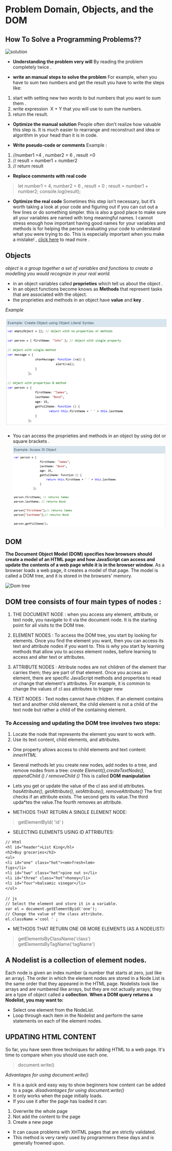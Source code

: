 # Problem Domain, Objects, and the DOM

## How To Solve a Programming Problems??

![solution](https://www.incimages.com/uploaded_files/image/1920x1080/getty_494278234_175211.jpg)


* **Understanding the problem very will**
By reading the problem completely twice .

* **write an manual steps to solve the problem**
For example, when you have to sum two numbers and get the result you have to write the steps like:
1. start with setting new two words to but numbers that you want to sum them .
2. write expression  X + Y that you will use to sum the numbers.
3. return the result.

* **Optimize the manual solution**
People often don’t realize how valuable this step is.  It is much easier to rearrange and reconstruct and idea or algorithm in your head than it is in code.

* **Write pseudo-code or comments**
Example :
1. //number1 =4 , number2 = 6 , result =0
2. // result = number1 + number2
3. // return result

* **Replace comments with real code**


> let number1 = 4, number2 = 6 , result = 0 ;
>result = number1 + number2;
>console.log(result);


* **Optimize the real code**
Sometimes this step isn’t necessary, but it’s worth taking a look at your code and figuring out if you can cut out a few lines or do something simpler. this is also a good place to make sure all your variables are named with long meaningful names.  I cannot stress enough how important having good names for your variables and methods is for helping the person evaluating your code to understand what you were trying to do.  This is especially important when you make a mistake! , [click here](https://simpleprogrammer.com/understanding-the-problem-domain-is-the-hardest-part-of-programming) to read more .


## Objects
*object is a group together a set of variables and functions to create a modelling you would recognize in your real world.*

* in an object variables called **proprieties** which tell us about the object .
* In an object functions become knows as **Methods** that represent tasks that are associated with the object.
* the proprieties and methods in an object have **value** and **key** .

*Example*

![declare an object](decobject.png)

* You can access the proprieties and methods in an object by using dot or square brackets .
![Access js](Accessjsobject.png)

## DOM
**The Document Object Model (DOM) specifies how browsers should create a model of an HTML page and how JavaScript can access and update the contents of a web page while it is in the browser window.**
As a browser loads a web page, it creates a model of that page. The model is called a DOM tree, and it is stored in the browsers' memory.

![Dom tree](https://www.icloud.com.br/wp-content/uploads/2018/11/dom-na-pagina-web.png)
## DOM tree consists of four main types of nodes :

1. THE DOCUMENT NODE : when you access any element, attribute, or text node, you navigate to it via the document node. It is the starting point for all visits to the DOM tree.

2. ELEMENT NODES : To access the DOM tree, you start by looking for elements. Once you find the element you want, then you can access its text and attribute nodes if you want to. This is why you start by learning methods that allow you to access element nodes, before learning to access and alter text or attributes.
3. ATTRIBUTE NODES :  Attribute nodes are not children of the element thar carries them; they are part of that element. Once you access an element, there are specific JavaScript methods and properties to read or change that element's attributes. For example, it is common to change the values of cl ass attributes to trigger new 

4. TEXT NODES : Text nodes cannot have children. If an element contains text and another child element, the child element is not a child of the text node but rather a child of the containing element.

### To Accessing and updating the DOM tree involves two steps:

1. Locate the node that represents the element you want to work with.
2. Use its text content, child elements, and attributes.

* One property allows access to child elements and text content: *innerHTML*
* Several methods let you create new nodes, add nodes to a tree, and remove nodes from a tree:  *create Element(),createTextNode(), appendChild () / removeChild ()* This is called **DOM manipulation**
* Lets you get or update the value of the cl ass and id attributes.
*hasAttribute(), getAttribute(), setAttribute(), removeAttribute()* The first checks if an attribute exists. The second gets its value.The third upda*tes the value.The fourth removes an attribute.

* METHODS THAT RETURN A SINGLE ELEMENT NODE:
> getElementByld( 'id' )

* SELECTING ELEMENTS USING ID ATTRIBUTES:

```
// Html 
<hl id="header">List King</hl>
<h2>Buy groceries</h2>
<ul>
<li id="one" class="hot"><em>fresh<lem>
figs</li>
<li id="two" class="hot">pine nut s</li>
<li id="three" class="hot">honey</li>
<li id="four">balsamic vinegar</li>
</ul>

// js
// Select the element and store it in a variable.
var el = document.getElementByid('one');
// Change the value of the class attribute.
el.className ='cool ' ;
```


* METHODS THAT RETURN ONE OR MORE ELEMENTS (AS A NODELIST):
> getElementsByClassName('class')
> getElementsByTagName('tagName')

## A Nodelist is a collection of element nodes.
 Each node is given an index number (a number that starts at zero, just like an array). The order in which the element nodes are stored in a Node List is the same order that they appeared in the HTML page.
 Nodelists look like arrays and are numbered like arrays, but they are not actually arrays; they are a type of object called a **collection**.
**When a DOM query returns a Nodelist, you may want to:**
* Select one element from the NodeList.
* Loop through each item in the Nodelist and perform the same statements on each of the element nodes.

## UPDATING HTML CONTENT

So far, you have seen three techniques for adding HTML to a web page. It's time to compare when you should use each one.
> document.write()


*Advantages for using document.write()*
* It is a quick and easy way to show beginners how content can be added to a page.
*disadvantages for using document.write()*
* It only works when the page initially loads.
* If you use it after the page has loaded it can:
1. Overwrite the whole page 
2. Not add the content to the page
3. Create a new page
* It can cause problems with XHTML pages that are strictly validated.
* This method is very rarely used by programmers these days and is generally frowned upon.



